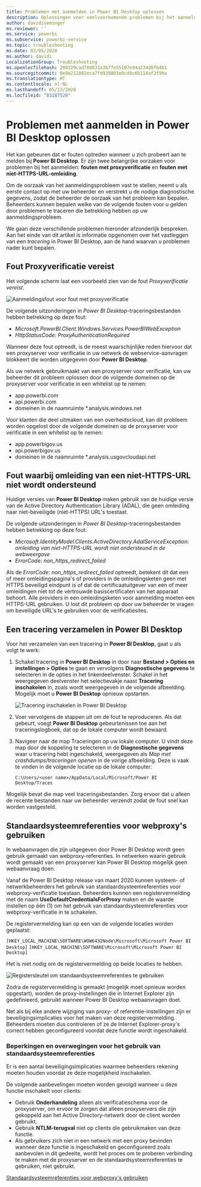 ```yaml
---
title: Problemen met aanmelden in Power BI Desktop oplossen
description: Oplossingen voor veelvoorkomende problemen bij het aanmelden in Power BI Desktop
author: davidiseminger
ms.reviewer: ''
ms.service: powerbi
ms.subservice: powerbi-service
ms.topic: troubleshooting
ms.date: 03/05/2020
ms.author: davidi
LocalizationGroup: Troubleshooting
ms.openlocfilehash: 299329cad78d831a3b77e55107e94a234d6f64b1
ms.sourcegitcommit: 0e9e211082eca7fd939803e0cd9c6b114af2f90a
ms.translationtype: HT
ms.contentlocale: nl-NL
ms.lasthandoff: 05/13/2020
ms.locfileid: "83287528"
---
```

# <a name="troubleshooting-sign-in-for-power-bi-desktop"></a>Problemen met aanmelden in Power BI Desktop oplossen
Het kan gebeuren dat er fouten optreden wanneer u zich probeert aan te melden bij **Power BI Desktop**. Er zijn twee belangrijke oorzaken voor problemen bij het aanmelden: **fouten met proxyverificatie** en **fouten met niet-HTTPS-URL-omleiding**. 

Om de oorzaak van het aanmeldingsprobleem vast te stellen, neemt u als eerste contact op met uw beheerder en verstrekt u de nodige diagnostische gegevens, zodat de beheerder de oorzaak van het probleem kan bepalen. Beheerders kunnen bepalen welke van de volgende fouten voor u gelden door problemen te traceren die betrekking hebben op uw aanmeldingsprobleem. 

We gaan deze verschillende problemen hieronder afzonderlijk bespreken. Aan het einde van dit artikel is informatie opgenomen over het vastleggen van een *tracering* in Power BI Desktop, aan de hand waarvan u problemen nader kunt bepalen.


## <a name="proxy-authentication-required-error"></a>Fout Proxyverificatie vereist

Het volgende scherm laat een voorbeeld zien van de fout *Proxyverificatie vereist*.

![Aanmeldingsfout voor fout met proxyverificatie](media/desktop-troubleshooting-sign-in/desktop-tshoot-sign-in_01.png)

De volgende uitzonderingen in *Power BI Desktop*-traceringsbestanden hebben betrekking op deze fout:

* *Microsoft.PowerBI.Client.Windows.Services.PowerBIWebException*
* *HttpStatusCode: ProxyAuthenticationRequired*

Wanneer deze fout optreedt, is de meest waarschijnlijke reden hiervoor dat een proxyserver voor verificatie in uw netwerk de webservice-aanvragen blokkeert die worden uitgegeven door **Power BI Desktop**. 

Als uw netwerk gebruikmaakt van een proxyserver voor verificatie, kan uw beheerder dit probleem oplossen door de volgende domeinen op de proxyserver voor verificatie in een whitelist op te nemen:

* app.powerbi.com
* api.powerbi.com
* domeinen in de naamruimte *.analysis.windows.net

Voor klanten die deel uitmaken van een overheidscloud, kan dit probleem worden opgelost door de volgende domeinen op de proxyserver voor verificatie in een whitelist op te nemen:

* app.powerbigov.us
* api.powerbigov.us
* domeinen in de naamruimte *.analysis.usgovcloudapi.net

## <a name="non-https-url-redirect-not-supported-error"></a>Fout waarbij omleiding van een niet-HTTPS-URL niet wordt ondersteund

Huidige versies van **Power BI Desktop** maken gebruik van de huidige versie van de Active Directory Authentication Library (ADAL), die geen omleiding naar niet-beveiligde (niet-HTTPS) URL's toestaat. 

De volgende uitzonderingen in *Power BI Desktop*-traceringsbestanden hebben betrekking op deze fout:

* *Microsoft.IdentityModel.Clients.ActiveDirectory.AdalServiceException: omleiding van niet-HTTPS-URL wordt niet ondersteund in de webweergave*
* *ErrorCode: non_https_redirect_failed*

Als de *ErrorCode: non_https_redirect_failed* optreedt, betekent dit dat een of meer omleidingspagina's of providers in de omleidingsketen geen met HTTPS beveiligd eindpunt is of dat de certificaatuitgever van een of meer omleidingen niet tot de vertrouwde basiscertificaten van het apparaat behoort. Alle providers in een omleidingsketen voor aanmelding moeten een HTTPS-URL gebruiken. U lost dit probleem op door uw beheerder te vragen om beveiligde URL's te gebruiken voor de verificatiesites. 

## <a name="how-to-collect-a-trace-in-power-bi-desktop"></a>Een tracering verzamelen in Power BI Desktop

Voor het verzamelen van een tracering in **Power BI Desktop**, gaat u als volgt te werk:

1. Schakel tracering in **Power BI Desktop** in door naar **Bestand > Opties en instellingen > Opties** te gaan en vervolgens **Diagnostische gegevens** te selecteren in de opties in het linkerdeelvenster. Schakel in het weergegeven deelvenster het selectievakje naast **Tracering inschakelen** in, zoals wordt weergegeven in de volgende afbeelding. Mogelijk moet u **Power BI Desktop** opnieuw opstarten.
   
   ![Tracering inschakelen in Power BI Desktop](media/desktop-troubleshooting-sign-in/desktop-tshoot-sign-in_02.png)

2. Voer vervolgens de stappen uit om de fout te reproduceren. Als dat gebeurt, voegt **Power BI Desktop** gebeurtenissen toe aan het traceringslogboek, dat op de lokale computer wordt bewaard.

3. Navigeer naar de map Traceringen op uw lokale computer. U vindt deze map door de koppeling te selecteren in de **Diagnostische gegevens** waar u tracering hebt ingeschakeld, weergegeven als *Map met crashdumps/traceringen openen* in de vorige afbeelding. Deze is vaak te vinden in de volgende locatie op de lokale computer:

    `C:\Users/<user name>/AppData/Local/Microsoft/Power BI Desktop/Traces`

Mogelijk bevat die map veel traceringsbestanden. Zorg ervoor dat u alleen de recente bestanden naar uw beheerder verzendt zodat de fout snel kan worden vastgesteld. 


## <a name="using-default-system-credentials-for-web-proxy"></a>Standaardsysteemreferenties voor webproxy's gebruiken

In webaanvragen die zijn uitgegeven door Power BI Desktop wordt geen gebruik gemaakt van webproxy-referenties. In netwerken waarin gebruik wordt gemaakt van een proxyserver kan Power BI Desktop mogelijk geen webaanvraag doen. 

Vanaf de Power BI Desktop release van maart 2020 kunnen systeem- of netwerkbeheerders het gebruik van standaardsysteemreferenties voor webproxy-verificatie toestaan. Beheerders kunnen een registervermelding met de naam **UseDefaultCredentialsForProxy** maken en de waarde instellen op één (1) om het gebruik van standaardsysteemreferenties voor webproxy-verificatie in te schakelen.

De registervermelding kan op een van de volgende locaties worden geplaatst:

`[HKEY_LOCAL_MACHINE\SOFTWARE\WOW6432Node\Microsoft\Microsoft Power BI Desktop]`
`[HKEY_LOCAL_MACHINE\SOFTWARE\Microsoft\Microsoft Power BI Desktop]`

Het is niet nodig om de registervermelding op beide locaties te hebben.

![Registersleutel om standaardsysteemreferenties te gebruiken](media/desktop-troubleshooting-sign-in/desktop-tshoot-sign-in-03.png)

Zodra de registervermelding is gemaakt (mogelijk moet opnieuw worden opgestart), worden de proxy-instellingen die in Internet Explorer zijn gedefinieerd, gebruikt wanneer Power BI Desktop webaanvragen doet. 

Net als bij elke andere wijziging van proxy- of referentie-instellingen zijn er beveiligingsimplicaties voor het maken van deze registervermelding. Beheerders moeten dus controleren of ze de Internet Explorer-proxy's correct hebben geconfigureerd voordat deze functie wordt ingeschakeld.         

### <a name="limitations-and-considerations-for-using-default-system-credentials"></a>Beperkingen en overwegingen voor het gebruik van standaardsysteemreferenties

Er is een aantal beveiligingsimplicaties waarmee beheerders rekening moeten houden voordat ze deze mogelijkheid inschakelen. 

De volgende aanbevelingen moeten worden gevolgd wanneer u deze functie inschakelt voor clients:

* Gebruik **Onderhandeling** alleen als verificatieschema voor de proxyserver, om ervoor te zorgen dat alleen proxyservers die zijn gekoppeld aan het Active Directory-netwerk door de client worden gebruikt. 
* Gebruik **NTLM-terugval** niet op clients die gebruikmaken van deze functie.
* Als gebruikers zich niet in een netwerk met een proxy bevinden wanneer deze functie is ingeschakeld en geconfigureerd zoals aanbevolen in dit gedeelte, wordt het proces om te proberen verbinding te maken met de proxyserver en de standaardsysteemreferenties te gebruiken, niet gebruikt.


[Standaardsysteemreferenties voor webproxy's gebruiken](#using-default-system-credentials-for-web-proxy)

